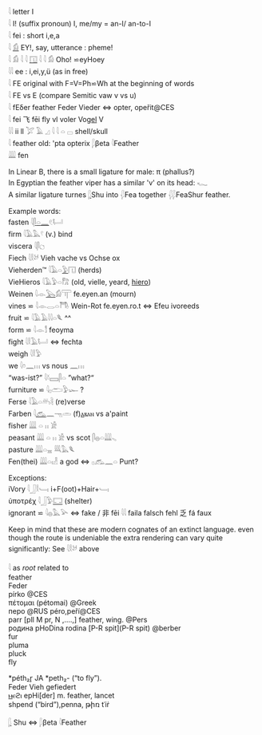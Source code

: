 𓇋 letter I  
𓇋 I! (suffix pronoun) I, me/my = an-I/ an-to-I  
𓇋 fei : short i,e,a  
𓇋 [𓀁](𓀁) EY!, say, utterance : pheme!  
𓇋 𓀁 𓇋 𓇋 [𓉔](𓉔) 𓇋 𓇋 𓀁 Oho! ⋍eyHoey  
𓇋𓇋 ee : i,ei,y,ü  (as in free)  
𓇋 FE original with F=V=Ph⋍Wh at the beginning of words  
𓇋 FE vs E (compare Semitic vaw v vs u)  
𓇋 fEδer feather Feder Vieder ⇔ opter, opeřit@CES  
𓇋 fei 飞 fēi fly vl voler Vo[gel](gel) V  
𓇋𓇋 ii ll 𓅯 𓄿 𓈎 𓇋 𓇋 𓏏 𓊌	shell/skull  
𓇋 feather old: 'pta opterix  𓆄βeta 𓇋Feather  
𓇏 fen  

In Linear B, there is a small ligature for male: π (phallus?)  
In Egyptian the feather viper has a similar 'v' on its head: 𓆑  
A similar ligature turnes [𓆄](𓆄)Shu into 𓆅Fea together 𓆅𓆄FeaShur feather.  

Example words:  
fasten 𓇋[𓋴](𓋴)[𓏏](𓏏)[𓈖](𓈖)𓏲𓂡  
firm 𓇋𓄿𓅓𓍢 (v.) bind  
viscera 𓇋𓋴𓐎  
Fiech 𓇋𓎛𓃾 Vieh vache vs Ochse ox  
Vieherden™ 𓇋𓄿𓏏[𓅱](𓅱)𓉔 (herds)  
VieHieros 𓇋𓄿𓅱𓏏𓀗 (old, vielle, yeard, [hiero](hiero))  
Weinen 𓇋𓁹[𓅂](𓅂)𓀁𓋳  fe.eyen.an (mourn)  
vines ⋍  𓇋𓁹𓂋𓏏𓇭 Wein-Rot  fe.eyen.ro.t  ⇔ Efeu ivoreeds  
fruit ⋍ 𓇋𓄿𓄿𓇋𓇋𓏏𓆰 ^^  
form ⋍ 𓇋𓁹𓀾  feoyma  
fight 𓇋𓎛𓄿𓂡  ⇔ fechta  
weigh 𓇋𓎛𓅱  
we 𓇋𓏌𓈖𓏥 vs nous 𓈖𓏥  
“was-ist?” 𓇋𓍱𓈙𓋴𓏏  ”what?“  
furniture  ⋍ 𓇋𓊪𓂧𓅱𓆱 ?  
Ferse 𓇋𓄿𓏏𓄦𓄻 (re)verse  
Farben 𓇋[𓃹](𓃹)𓈖𓁸𓏛  (f)[ⲁ](Ⲁ)ⲃⲁⲛ vs a'paint  
fisher 𓇏 𓏏 𓏮 𓀀  
peasant 𓇏 𓏏 𓏮 𓀀   vs scot 𓋴𓐍𓏏𓇏𓈅  
pasture 𓇏𓏏𓈇   𓇐𓅓𓆰  
Fen(thei) 𓇏𓏏𓏤𓁐 a god  ⇔ 𓊪𓃹𓈖𓏏 Punt?  

Exceptions:  
iVory 𓇋𓃀𓎛𓄑𓏤 i+F(oot)+Hair+𓄑𓏤  
ὑποτρέχ 𓇋𓃀𓅱[𓉐](𓉐) (shelter)  
ignorant ⋍ 𓇋𓐍𓅓𓅪  ⇔ fake / 非 fēi 𓇋𓇋 faila falsch fehl 乏 fá faux  


Keep in mind that these are modern cognates of an extinct language. even though the route is undeniable the extra rendering can vary quite significantly: See 𓇋𓎛𓃾 above  


𓇋 as *root* related to  
feather  
Feder  
pírko @CES  
πέτομαι (pétomai) @Greek  
перо @RUS péro,peří@CES  
parr [pll M pr, N ,....,] feather, wing. @Pers  
родина pHoDina rodinа  [P-R spit](P-R spit)  @berber  
fur  
pluma  
pluck  
fly  

*péth₂r̥ JA *peth₂- (“to fly”).  
Feder Vieh gefiedert  
[ⲙ](ⲙ)ⲉϩⲓ epHi[der]  m. feather, lancet  
shpend (“bird”),penna, թիռ tʿiṙ  

[𓆄](𓆄) Shu ⇔ 𓆄βeta 𓇋Feather  